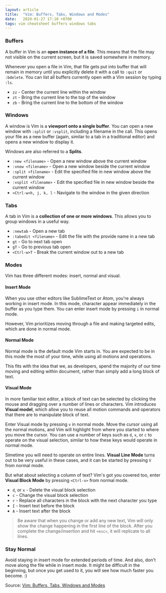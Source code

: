```yaml
---
layout: article
title:  "Vim: Buffers, Tabs, Windows and Modes"
date:   2020-01-27 17:10 +0700
tags: vim cheatsheet buffers windows tabs
---
```


### Buffers

A buffer in Vim is an __open instance of a file__. This means that the file may not visible on the current screen, but it is saved somewhere in memory.

Whenever you open a file in Vim, that file gets put into buffer that will remain in memory until you explicitly delete it with a call to `:quit` or `:bdelete`. You can list all buffers currently open with a Vim session by typing `:ls`.

- `zz` - Center the current line within the window
- `zt` - Bring the current line to the top of the window
- `zb` - Bring the current line to the bottom of the window

### Windows

A window is Vim is a __viewport onto a single buffer__. You can open a new window with `:split` or `:vsplit`, including a filename in the call. This opens your file as a new buffer (again, similar to a tab in a traditional editor) and opens a new window to display it.

Windows are also referred to a __Splits__.

- `:new <filename>` - Open a new window above the current window
- `:vnew <filename>` - Open a new window beside the current window
- `:split <filename>` - Edit the specified file in new window above the current window
- `:vsplit <filename>` - Edit the specified file in new window beside the current window
- `<Ctrl-w>h, j, k, l` - Navigate to the window in the given direction

### Tabs

A tab in Vim is a __collection of one or more windows__. This allows you to group windows in a useful way.

- `:newtab` - Open a new tab
- `:tabedit <filename>` - Edit the file with the provide name in a new tab
- `gt` - Go to next tab open
- `gT` - Go to previous tab open
- `<Ctrl-w>T` - Break the current window out to a new tab

### Modes

Vim has three different modes: insert, normal and visual.

#### Insert Mode

When you use other editors like SublimeText or Atom, you're always working in insert mode. In this mode, character appear immediately in the buffer as you type them. You can enter insert mode by pressing `i` in normal mode.

However, Vim prioritizes moving through a file and making targeted edits, which are done in normal mode.

#### Normal Mode

Normal mode is the default mode Vim starts in. You are expected to be in this mode the most of your time, while using all motions and operations.

This fits with the idea that we, as developers, spend the majority of our time moving and editing within document, rather than simply add a long block of text.

#### Visual Mode

In more familiar text editor, a block of text can be selected  by clickiing the mouse and dragging over a number of lines or characters. Vim introduces __Visual model__, which allow you to reuse all motion commands and operators that there are to manipulate block of text.

Enter Visual mode by pressing `v` in normal mode. Move the cursor using all the normal motions, and Vim will highlight from where you started to where you move the cursor. You can use a number of keys such as `d`, `x`, or `c` to operate on the visual selection, similar to how these keys would operate in normal mode.

Simetime you will need to operate on entire lines. __Visual Line Mode__ turns out to be very useful in these cases, and it can be started by pressing `V` from normal mode.

But what about selecting a column of text? Vim's got you covered too, enter __Visual Block Mode__ by pressing `<Ctrl-v>` from normal mode.

- `d`, or `x` - Delete the visual block selection
- `c` - Change the visual block selection
- `r` - Replace all characters in the block with the next character you type
- `I` - Insert text before the block
- `A` - Insert text after the block

> Be aware that when you change or add any new text, Vim will only show the change happening in the first line of the block. After you complete the change/insertion and hit `<esc>`, it will replicate to all lines.

### Stay Normal

Avoid staying in insert mode for extended periods of time. And also, don't move along the file while in insert mode. It might be difficult in the beginning, but once you get used to it, you will see how much faster you become. :)

Source: [Vim: Buffers, Tabs, Windows and Modes](http://springest.io/vim-buffers-tabs-windows-and-modes)

